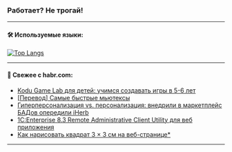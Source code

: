 ### Работает? Не трогай!

---
<!--
#### 🛠️ Technical stack:

![Java](https://img.shields.io/badge/Java-informational?logo=Oracle&style=flat&logoColor=white&color=FF4500)
![Kotlin](https://img.shields.io/badge/Kotlin-informational?logo=Kotlin&style=flat&logoColor=white&color=774D97)
![TS](https://img.shields.io/badge/TypeScript-informational?logo=typeScript&style=flat&logoColor=black&color=017acc)
![Python](https://img.shields.io/badge/Python-informational?logo=Python&style=flat&logoColor=black&color=ffdd54) <br>
![Spring](https://img.shields.io/badge/Spring-informational?logo=Spring&style=flat&logoColor=white&color=6DB33F) 
![SpringBoot](https://img.shields.io/badge/SpringBoot-informational?logo=SpringBoot&style=flat&logoColor=white&color=6DB33F)
![Nest](https://img.shields.io/badge/NestJS-informational?logo=NestJS&style=flat&logoColor=white&color=E0234E) 
![NodeJS](https://img.shields.io/badge/NodeJS-informational?logo=node.js&style=flat&logoColor=white&color=70A760)<br>
![PostgreSQL](https://img.shields.io/badge/PostgreSQL-informational?logo=PostgreSQL&style=flat&logoColor=white&color=DAA520)
![MongoDB](https://img.shields.io/badge/MongoDB-informational?logo=MongoDB&style=flat&logoColor=white&color=870000)
![Apache](https://img.shields.io/badge/Apache-informational?logo=apache&style=flat&logoColor=white&color=f74e28)

___ 
-->

#### 🛠️ Используемые языки:

[![Top Langs](https://github-readme-stats-u2qms2cxw-advtsettinggmailcoms-projects.vercel.app/api/top-langs/?username=zloylis&langs_count=10&hide_title=true&title_color=e6edf3&size_weight=0.5&count_weight=0.5&layout=compact&hide_progress=true&hide_border=true&theme=dracula)](https://github.com/zloylis)

<!---


####  :octocat:&nbsp;&nbsp; Статистика:

![GitHub stats](https://github-readme-stats-u2qms2cxw-advtsettinggmailcoms-projects.vercel.app/api?username=zloylis&show_icons=true&hide_border=true&theme=dracula&title_color=e6edf3&include_all_commits=true&count_private=true&hide_rank=false&hide_title=true&rank_icon=github)
-->
---

#### 💬 Свежее с habr.com:

<!-- BLOG-POST-LIST:START -->
- [Kodu Game Lab для детей: учимся создавать игры в 5-6 лет](https://habr.com/ru/companies/pixel_study/articles/848350/?utm_source=habrahabr&utm_medium=rss&utm_campaign=848350)
- [[Перевод] Самые быстрые мьютексы](https://habr.com/ru/companies/beget/articles/848318/?utm_source=habrahabr&utm_medium=rss&utm_campaign=848318)
- [Гиперперсонализация vs. персонализация: внедрили в маркетплейс БАДов опередили iHerb](https://habr.com/ru/articles/848288/?utm_source=habrahabr&utm_medium=rss&utm_campaign=848288)
- [1C:Enterprise 8.3 Remote Administrative Client Utility для веб приложения](https://habr.com/ru/articles/848282/?utm_source=habrahabr&utm_medium=rss&utm_campaign=848282)
- [Как нарисовать квадрат 3 × 3 см на веб-странице*](https://habr.com/ru/companies/yandex/articles/847000/?utm_source=habrahabr&utm_medium=rss&utm_campaign=847000)
<!-- BLOG-POST-LIST:END -->

---
